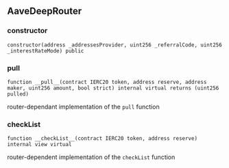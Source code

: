 ## AaveDeepRouter

### constructor

```solidity
constructor(address _addressesProvider, uint256 _referralCode, uint256 _interestRateMode) public
```

### __pull__

```solidity
function __pull__(contract IERC20 token, address reserve, address maker, uint256 amount, bool strict) internal virtual returns (uint256 pulled)
```

router-dependant implementation of the `pull` function

### __checkList__

```solidity
function __checkList__(contract IERC20 token, address reserve) internal view virtual
```

router-dependent implementation of the `checkList` function

